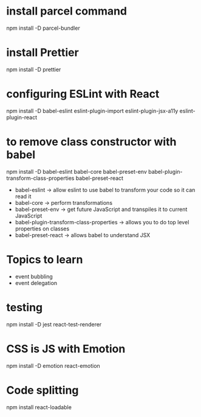 #   install parcel command
npm install -D parcel-bundler

#   install Prettier
npm install -D prettier

#   configuring ESLint with React
npm install -D babel-eslint eslint-plugin-import eslint-plugin-jsx-a11y eslint-plugin-react

# to remove class constructor with babel
npm install -D babel-eslint babel-core babel-preset-env babel-plugin-transform-class-properties babel-preset-react 
-   babel-eslint                                -> allow eslint to use babel to transform your code so it can read it
-   babel-core                                  -> perform transformations
-   babel-preset-env                            -> get future JavaScript and transpiles it to current JavaScript
-   babel-plugin-transform-class-properties     -> allows you to do top level properties on classes
-   babel-preset-react                          -> allows babel to understand JSX
  
# Topics to learn
-   event bubbling
-   event delegation


#   testing
npm install -D jest react-test-renderer

#   CSS is JS with Emotion
npm install -D emotion react-emotion

#   Code splitting 
npm install react-loadable
  

